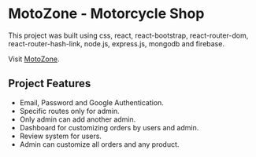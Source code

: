 # MotoZone - Motorcycle Shop

This project was built using css, react, react-bootstrap, react-router-dom, react-router-hash-link, node.js, express.js, mongodb and firebase.

Visit [MotoZone](https://motozone-client.firebaseapp.com/).

## Project Features

- Email, Password and Google Authentication.
- Specific routes only for admin.
- Only admin can add another admin.
- Dashboard for customizing orders by users and admin.
- Review system for users.
- Admin can customize all orders and any product.